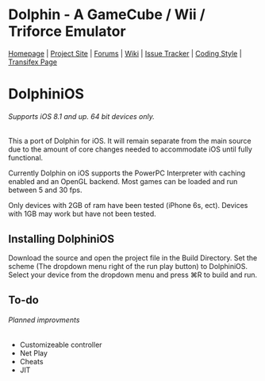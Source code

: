 # Dolphin - A GameCube / Wii / Triforce Emulator

[Homepage](https://dolphin-emu.org/) | [Project Site](https://github.com/dolphin-emu/dolphin) | [Forums](https://forums.dolphin-emu.org/) | [Wiki](https://wiki.dolphin-emu.org/) | [Issue Tracker](https://bugs.dolphin-emu.org/projects/emulator/issues) | [Coding Style](https://github.com/dolphin-emu/dolphin/blob/master/Contributing.md) | [Transifex Page](https://www.transifex.com/projects/p/dolphin-emu/)

DolphiniOS
=======
###### Supports iOS 8.1 and up. 64 bit devices only.

This a port of Dolphin for iOS. It will remain separate from the main source due to the amount of core changes needed to accommodate iOS until fully functional.

Currently Dolphin on iOS supports the PowerPC Interpreter with caching enabled and an OpenGL backend. Most games can be loaded and run between 5 and 30 fps. 

Only devices with 2GB of ram have been tested (iPhone 6s, ect). Devices with 1GB may work but have not been tested.



Installing DolphiniOS
------------------------
Download the source and open the project file in the Build Directory. Set the scheme (The dropdown menu right of the run play button) to DolphiniOS. Select your device from the dropdown menu and press ⌘R to build and run.



To-do
------------------------
###### Planned improvments
* Customizeable controller
* Net Play
* Cheats
* JIT
